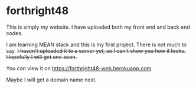 # forthright48
This is simply my website. I have uploaded both my front end and back end codes.

I am learning MEAN stack and this is my first project. There is not much to say. ~~I haven't uploaded it to a server yet, so I can't show you how it looks. Hopefully I will get one soon.~~

You can view it on https://forthright48-web.herokuapp.com

Maybe I will get a domain name next.
